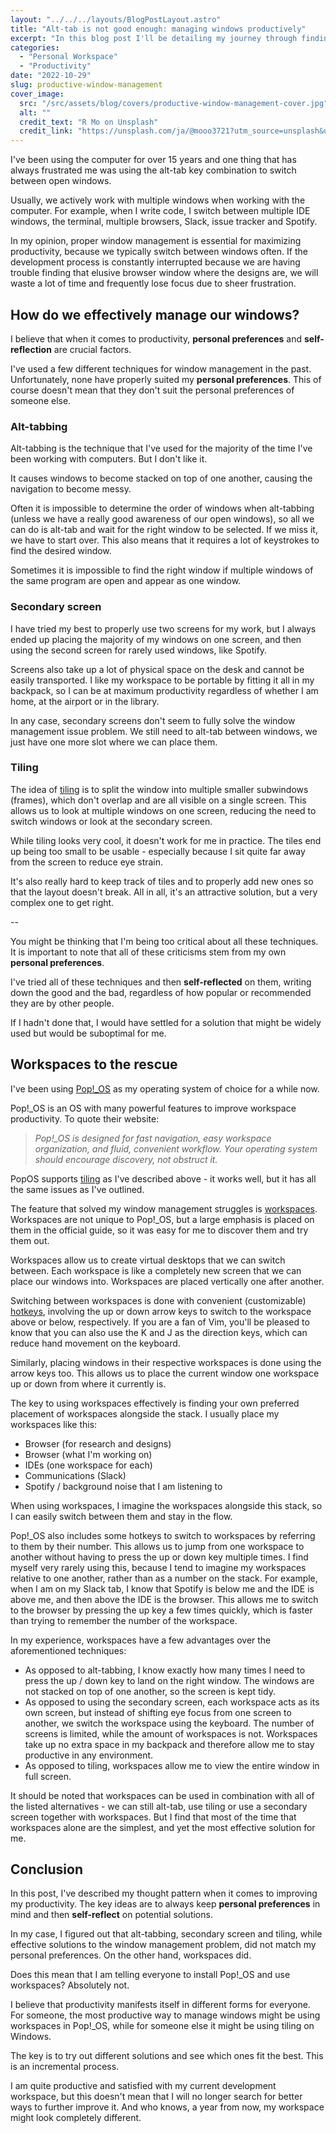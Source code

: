 ```yaml
---
layout: "../../../layouts/BlogPostLayout.astro"
title: "Alt-tab is not good enough: managing windows productively"
excerpt: "In this blog post I'll be detailing my journey through finding a good window management solution, while also describing an important concept underlying all productivity-boosting techniques."
categories:
  - "Personal Workspace"
  - "Productivity"
date: "2022-10-29"
slug: productive-window-management
cover_image:
  src: "/src/assets/blog/covers/productive-window-management-cover.jpg"
  alt: ""
  credit_text: "R Mo on Unsplash"
  credit_link: "https://unsplash.com/ja/@mooo3721?utm_source=unsplash&utm_medium=referral&utm_content=creditCopyText"
---
```


I've been using the computer for over 15 years and one thing that has always frustrated me was using the alt-tab key combination to switch between open windows.

Usually, we actively work with multiple windows when working with the computer. For example, when I write code, I switch between multiple IDE windows, the terminal, multiple browsers, Slack, issue tracker and Spotify.

In my opinion, proper window management is essential for maximizing productivity, because we typically switch between windows often. If the development process is constantly interrupted because we are having trouble finding that elusive browser window where the designs are, we will waste a lot of time and frequently lose focus due to sheer frustration.

## How do we effectively manage our windows?

I believe that when it comes to productivity, **personal preferences** and **self-reflection** are crucial factors.

I've used a few different techniques for window management in the past. Unfortunately, none have properly suited my **personal preferences**. This of course doesn't mean that they don't suit the personal preferences of someone else.

### Alt-tabbing

Alt-tabbing is the technique that I've used for the majority of the time I've been working with computers. But I don't like it.

It causes windows to become stacked on top of one another, causing the navigation to become messy.

Often it is impossible to determine the order of windows when alt-tabbing (unless we have a really good awareness of our open windows), so all we can do is alt-tab and wait for the right window to be selected. If we miss it, we have to start over. This also means that it requires a lot of keystrokes to find the desired window.

Sometimes it is impossible to find the right window if multiple windows of the same program are open and appear as one window.

### Secondary screen

I have tried my best to properly use two screens for my work, but I always ended up placing the majority of my windows on one screen, and then using the second screen for rarely used windows, like Spotify.

Screens also take up a lot of physical space on the desk and cannot be easily transported. I like my workspace to be portable by fitting it all in my backpack, so I can be at maximum productivity regardless of whether I am home, at the airport or in the library.

In any case, secondary screens don't seem to fully solve the window management issue problem. We still need to alt-tab between windows, we just have one more slot where we can place them.

### Tiling

The idea of [tiling](https://en.wikipedia.org/wiki/Tiling_window_manager) is to split the window into multiple smaller subwindows (frames), which don't overlap and are all visible on a single screen. This allows us to look at multiple windows on one screen, reducing the need to switch windows or look at the secondary screen.

While tiling looks very cool, it doesn't work for me in practice. The tiles end up being too small to be usable - especially because I sit quite far away from the screen to reduce eye strain.

It's also really hard to keep track of tiles and to properly add new ones so that the layout doesn't break. All in all, it's an attractive solution, but a very complex one to get right.

--

You might be thinking that I'm being too critical about all these techniques. It is important to note that all of these criticisms stem from my own **personal preferences**.

I've tried all of these techniques and then **self-reflected** on them, writing down the good and the bad, regardless of how popular or recommended they are by other people.

If I hadn't done that, I would have settled for a solution that might be widely used but would be suboptimal for me.

## Workspaces to the rescue

I've been using [Pop!\_OS](https://pop.system76.com/) as my operating system of choice for a while now.

Pop!\_OS is an OS with many powerful features to improve workspace productivity. To quote their website:

> _Pop!\_OS is designed for fast navigation, easy workspace organization, and fluid, convenient workflow. Your operating system should encourage discovery, not obstruct it._

PopOS supports [tiling](https://www.youtube.com/watch?v=-fltwBKsMY0) as I've described above - it works well, but it has all the same issues as I've outlined.

The feature that solved my window management struggles is [workspaces](https://www.youtube.com/watch?v=USQjxLP1Z5k). Workspaces are not unique to Pop!\_OS, but a large emphasis is placed on them in the official guide, so it was easy for me to discover them and try them out.

Workspaces allow us to create virtual desktops that we can switch between. Each workspace is like a completely new screen that we can place our windows into. Workspaces are placed vertically one after another.

Switching between workspaces is done with convenient (customizable) [hotkeys](https://support.system76.com/articles/pop-keyboard-shortcuts/), involving the up or down arrow keys to switch to the workspace above or below, respectively. If you are a fan of Vim, you'll be pleased to know that you can also use the K and J as the direction keys, which can reduce hand movement on the keyboard.

Similarly, placing windows in their respective workspaces is done using the arrow keys too. This allows us to place the current window one workspace up or down from where it currently is.

The key to using workspaces effectively is finding your own preferred placement of workspaces alongside the stack. I usually place my workspaces like this:

- Browser (for research and designs)
- Browser (what I'm working on)
- IDEs (one workspace for each)
- Communications (Slack)
- Spotify / background noise that I am listening to

When using workspaces, I imagine the workspaces alongside this stack, so I can easily switch between them and stay in the flow.

Pop!\_OS also includes some hotkeys to switch to workspaces by referring to them by their number. This allows us to jump from one workspace to another without having to press the up or down key multiple times. I find myself very rarely using this, because I tend to imagine my workspaces relative to one another, rather than as a number on the stack. For example, when I am on my Slack tab, I know that Spotify is below me and the IDE is above me, and then above the IDE is the browser. This allows me to switch to the browser by pressing the up key a few times quickly, which is faster than trying to remember the number of the workspace.

In my experience, workspaces have a few advantages over the aforementioned techniques:

- As opposed to alt-tabbing, I know exactly how many times I need to press the up / down key to land on the right window. The windows are not stacked on top of one another, so the screen is kept tidy.
- As opposed to using the secondary screen, each workspace acts as its own screen, but instead of shifting eye focus from one screen to another, we switch the workspace using the keyboard. The number of screens is limited, while the amount of workspaces is not. Workspaces take up no extra space in my backpack and therefore allow me to stay productive in any environment.
- As opposed to tiling, workspaces allow me to view the entire window in full screen.

It should be noted that workspaces can be used in combination with all of the listed alternatives - we can still alt-tab, use tiling or use a secondary screen together with workspaces. But I find that most of the time that workspaces alone are the simplest, and yet the most effective solution for me.

## Conclusion

In this post, I've described my thought pattern when it comes to improving my productivity. The key ideas are to always keep **personal preferences** in mind and then **self-reflect** on potential solutions.

In my case, I figured out that alt-tabbing, secondary screen and tiling, while effective solutions to the window management problem, did not match my personal preferences. On the other hand, workspaces did.

Does this mean that I am telling everyone to install Pop!\_OS and use workspaces? Absolutely not.

I believe that productivity manifests itself in different forms for everyone. For someone, the most productive way to manage windows might be using workspaces in Pop!\_OS, while for someone else it might be using tiling on Windows.

The key is to try out different solutions and see which ones fit the best. This is an incremental process.

I am quite productive and satisfied with my current development workspace, but this doesn't mean that I will no longer search for better ways to further improve it. And who knows, a year from now, my workspace might look completely different.
